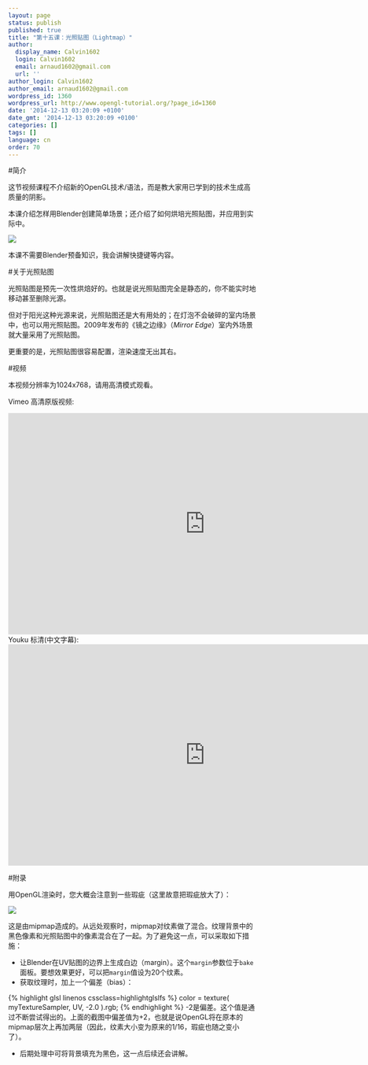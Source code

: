 ```yaml
---
layout: page
status: publish
published: true
title: "第十五课：光照贴图（Lightmap）"
author:
  display_name: Calvin1602
  login: Calvin1602
  email: arnaud1602@gmail.com
  url: ''
author_login: Calvin1602
author_email: arnaud1602@gmail.com
wordpress_id: 1360
wordpress_url: http://www.opengl-tutorial.org/?page_id=1360
date: '2014-12-13 03:20:09 +0100'
date_gmt: '2014-12-13 03:20:09 +0100'
categories: []
tags: []
language: cn
order: 70
---
```


#简介

这节视频课程不介绍新的OpenGL技术/语法，而是教大家用已学到的技术生成高质量的阴影。

本课介绍怎样用Blender创建简单场景；还介绍了如何烘培光照贴图，并应用到实际中。

![]({{site.baseurl}}/assets/images/tuto-15-lightmaps/lighmappedroom.png)

本课不需要Blender预备知识，我会讲解快捷键等内容。

#关于光照贴图

光照贴图是预先一次性烘焙好的。也就是说光照贴图完全是静态的，你不能实时地移动甚至删除光源。

但对于阳光这种光源来说，光照贴图还是大有用处的；在灯泡不会破碎的室内场景中，也可以用光照贴图。2009年发布的《镜之边缘》（*Mirror Edge*）室内外场景就大量采用了光照贴图。

更重要的是，光照贴图很容易配置，渲染速度无出其右。

#视频

本视频分辨率为1024x768，请用高清模式观看。

Vimeo 高清原版视频:
<iframe src="http://player.vimeo.com/video/24359223?title=0&byline=0&portrait=0" frameborder="0" width="800" height="450"></iframe>
Youku 标清(中文字幕):
<iframe src="http://player.youku.com/embed/XNDg5MjYzMzk2" frameborder="0" width="800" height="450" allowfullscreen></iframe>

#附录

用OpenGL渲染时，您大概会注意到一些瑕疵（这里故意把瑕疵放大了）：

![]({{site.baseurl}}/assets/images/tuto-15-lightmaps/positivebias.png)


这是由mipmap造成的。从远处观察时，mipmap对纹素做了混合。纹理背景中的黑色像素和光照贴图中的像素混合在了一起。为了避免这一点，可以采取如下措施：

* 让Blender在UV贴图的边界上生成白边（margin）。这个`margin`参数位于`bake`面板。要想效果更好，可以把`margin`值设为20个纹素。
* 获取纹理时，加上一个偏差（bias）：

{% highlight glsl linenos cssclass=highlightglslfs %}
color = texture( myTextureSampler, UV, -2.0 ).rgb;
{% endhighlight %}
-2是偏差。这个值是通过不断尝试得出的。上面的截图中偏差值为+2，也就是说OpenGL将在原本的mipmap层次上再加两层（因此，纹素大小变为原来的1/16，瑕疵也随之变小了）。

* 后期处理中可将背景填充为黑色，这一点后续还会讲解。

